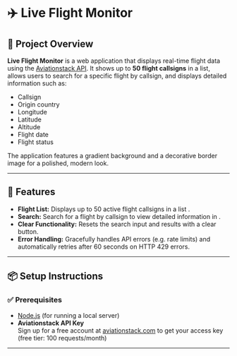 # ✈️ Live Flight Monitor

## 📖 Project Overview

**Live Flight Monitor** is a web application that displays real-time flight data using the [Aviationstack API](https://aviationstack.com/). It shows up to **50 flight callsigns** in a list, allows users to search for a specific flight by callsign, and displays detailed information such as:

- Callsign
- Origin country
- Longitude
- Latitude
- Altitude
- Flight date
- Flight status

The application features a gradient background and a decorative border image for a polished, modern look.

---

## 🚀 Features

- **Flight List:** Displays up to 50 active flight callsigns in a list .
- **Search:** Search for a flight by callsign to view detailed information in .
- **Clear Functionality:** Resets the search input and results with a clear button.
- **Error Handling:** Gracefully handles API errors (e.g. rate limits) and automatically retries after 60 seconds on HTTP 429 errors.

---

## 📦 Setup Instructions

### ✅ Prerequisites

- [Node.js](https://nodejs.org/) (for running a local server)
- **Aviationstack API Key**  
  Sign up for a free account at [aviationstack.com](https://aviationstack.com/) to get your access key (free tier: 100 requests/month)

---
